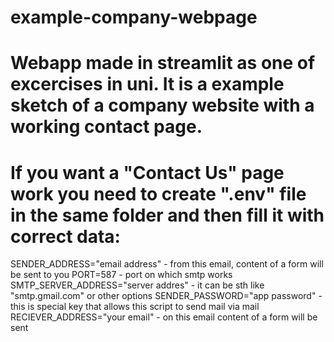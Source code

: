 # example-company-webpage
# Webapp made in streamlit as one of excercises in uni. It is a example sketch of a company website with a working contact page.
# If you want a "Contact Us" page work you need to create ".env" file in the same folder and then fill it with correct data:
  SENDER_ADDRESS="email address" - from this email, content of a form will be sent to you
  PORT=587 - port on which smtp works 
  SMTP_SERVER_ADDRESS="server addres" - it can be sth like "smtp.gmail.com" or other options
  SENDER_PASSWORD="app password" - this is special key that allows this script to send mail via mail
  RECIEVER_ADDRESS="your email" - on this email content of a form will be sent
